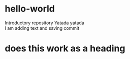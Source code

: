 # hello-world
Introductory repository
Yatada yatada  
I am adding text and saving commit
<h1>does this work as a heading</h1>
